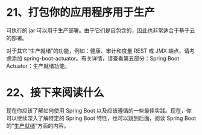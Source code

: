 # 21、打包你的应用程序用于生产

可执行的 jar 可以用于生产部署。由于它们是自包含的，因此也非常适合于基于云的部署。

对于其它“生产就绪”的功能，例如：健康、审计和度量 REST 或 JMX 端点，请考虑添加 spring-boot-actuator。有关详情，请查看第五部分：Spring Boot Actuator：生产就绪功能。

# 22、接下来阅读什么

现在你应该了解如何使用 Spring Boot 以及应该遵循的一些最佳实践。现在，你可以继续深入了解特定的 Spring Boot 特性，也可以跳到后面，阅读 Spring Boot 的“[生产就绪](https://docs.spring.io/spring-boot/docs/2.1.6.RELEASE/reference/html/production-ready.html)”方面的内容。
